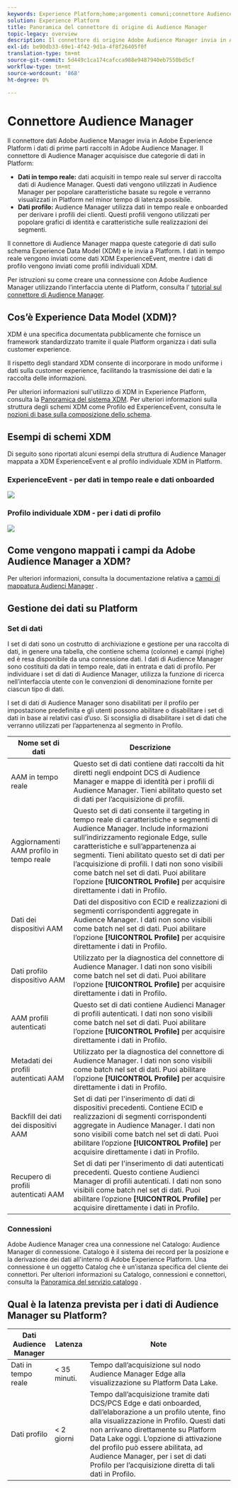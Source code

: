 ```yaml
---
keywords: Experience Platform;home;argomenti comuni;connettore Audience Manager;Audience Manager;audience manager
solution: Experience Platform
title: Panoramica del connettore di origine di Audience Manager
topic-legacy: overview
description: Il connettore di origine Adobe Audience Manager invia in Adobe Experience Platform i dati di prime parti raccolti in Audience Manager.
exl-id: be90db33-69e1-4f42-9d1a-4f8f26405f0f
translation-type: tm+mt
source-git-commit: 5d449c1ca174cafcca988e9487940eb7550bd5cf
workflow-type: tm+mt
source-wordcount: '868'
ht-degree: 0%

---
```


# Connettore Audience Manager

Il connettore dati Adobe Audience Manager invia in Adobe Experience Platform i dati di prime parti raccolti in Adobe Audience Manager. Il connettore di Audience Manager acquisisce due categorie di dati in Platform:

- **Dati in tempo reale:** dati acquisiti in tempo reale sul server di raccolta dati di Audience Manager. Questi dati vengono utilizzati in Audience Manager per popolare caratteristiche basate su regole e verranno visualizzati in Platform nel minor tempo di latenza possibile.
- **Dati profilo:** Audience Manager utilizza dati in tempo reale e onboarded per derivare i profili dei clienti. Questi profili vengono utilizzati per popolare grafici di identità e caratteristiche sulle realizzazioni dei segmenti.

Il connettore di Audience Manager mappa queste categorie di dati sullo schema Experience Data Model (XDM) e le invia a Platform. I dati in tempo reale vengono inviati come dati XDM ExperienceEvent, mentre i dati di profilo vengono inviati come profili individuali XDM.

Per istruzioni su come creare una connessione con Adobe Audience Manager utilizzando l’interfaccia utente di Platform, consulta l’ [tutorial sul connettore di Audience Manager](../../tutorials/ui/create/adobe-applications/audience-manager.md).

## Cos’è Experience Data Model (XDM)?

XDM è una specifica documentata pubblicamente che fornisce un framework standardizzato tramite il quale Platform organizza i dati sulla customer experience.

Il rispetto degli standard XDM consente di incorporare in modo uniforme i dati sulla customer experience, facilitando la trasmissione dei dati e la raccolta delle informazioni.

Per ulteriori informazioni sull&#39;utilizzo di XDM in Experience Platform, consulta la [Panoramica del sistema XDM](../../../xdm/home.md). Per ulteriori informazioni sulla struttura degli schemi XDM come Profilo ed ExperienceEvent, consulta le [nozioni di base sulla composizione dello schema](../../../xdm/schema/composition.md).

## Esempi di schemi XDM

Di seguito sono riportati alcuni esempi della struttura di Audience Manager mappata a XDM ExperienceEvent e al profilo individuale XDM in Platform.

### ExperienceEvent - per dati in tempo reale e dati onboarded

![](images/aam-experience-events-for-dcs-and-onboarding-data.png)

### Profilo individuale XDM - per i dati di profilo

![](images/aam-profile-xdm-for-profile-data.png)

## Come vengono mappati i campi da Adobe Audience Manager a XDM?

Per ulteriori informazioni, consulta la documentazione relativa a [campi di mappatura Audienci Manager](./mapping/audience-manager.md) .

## Gestione dei dati su Platform

### Set di dati

I set di dati sono un costrutto di archiviazione e gestione per una raccolta di dati, in genere una tabella, che contiene schema (colonne) e campi (righe) ed è resa disponibile da una connessione dati. I dati di Audience Manager sono costituiti da dati in tempo reale, dati in entrata e dati di profilo. Per individuare i set di dati di Audience Manager, utilizza la funzione di ricerca nell’interfaccia utente con le convenzioni di denominazione fornite per ciascun tipo di dati.

I set di dati di Audience Manager sono disabilitati per il profilo per impostazione predefinita e gli utenti possono abilitare o disabilitare i set di dati in base ai relativi casi d’uso. Si sconsiglia di disabilitare i set di dati che verranno utilizzati per l’appartenenza al segmento in Profilo.

| Nome set di dati | Descrizione |
| ------------ | ----------- |
| AAM in tempo reale | Questo set di dati contiene dati raccolti da hit diretti negli endpoint DCS di Audience Manager e mappe di identità per i profili di Audience Manager. Tieni abilitato questo set di dati per l’acquisizione di profili. |
| Aggiornamenti AAM profilo in tempo reale | Questo set di dati consente il targeting in tempo reale di caratteristiche e segmenti di Audience Manager. Include informazioni sull’indirizzamento regionale Edge, sulle caratteristiche e sull’appartenenza ai segmenti. Tieni abilitato questo set di dati per l’acquisizione di profili. I dati non sono visibili come batch nel set di dati. Puoi abilitare l’opzione **[!UICONTROL Profile]** per acquisire direttamente i dati in Profilo. |
| Dati dei dispositivi AAM | Dati del dispositivo con ECID e realizzazioni di segmenti corrispondenti aggregate in Audience Manager. I dati non sono visibili come batch nel set di dati. Puoi abilitare l’opzione **[!UICONTROL Profile]** per acquisire direttamente i dati in Profilo. |
| Dati profilo dispositivo AAM | Utilizzato per la diagnostica del connettore di Audience Manager. I dati non sono visibili come batch nel set di dati. Puoi abilitare l’opzione **[!UICONTROL Profile]** per acquisire direttamente i dati in Profilo. |
| AAM profili autenticati | Questo set di dati contiene Audienci Manager di profili autenticati. I dati non sono visibili come batch nel set di dati. Puoi abilitare l’opzione **[!UICONTROL Profile]** per acquisire direttamente i dati in Profilo. |
| Metadati dei profili autenticati AAM | Utilizzato per la diagnostica del connettore di Audience Manager. I dati non sono visibili come batch nel set di dati. Puoi abilitare l’opzione **[!UICONTROL Profile]** per acquisire direttamente i dati in Profilo. |
| Backfill dei dati dei dispositivi AAM | Set di dati per l&#39;inserimento di dati di dispositivi precedenti. Contiene ECID e realizzazioni di segmenti corrispondenti aggregate in Audience Manager. I dati non sono visibili come batch nel set di dati. Puoi abilitare l’opzione **[!UICONTROL Profile]** per acquisire direttamente i dati in Profilo. |
| Recupero di profili autenticati AAM | Set di dati per l&#39;inserimento di dati autenticati precedenti. Questo contiene Audienci Manager di profili autenticati. I dati non sono visibili come batch nel set di dati. Puoi abilitare l’opzione **[!UICONTROL Profile]** per acquisire direttamente i dati in Profilo. |

### Connessioni

Adobe Audience Manager crea una connessione nel Catalogo: Audience Manager di connessione. Catalogo è il sistema dei record per la posizione e la derivazione dei dati all&#39;interno di Adobe Experience Platform. Una connessione è un oggetto Catalog che è un’istanza specifica del cliente dei connettori. Per ulteriori informazioni su Catalogo, connessioni e connettori, consulta la [Panoramica del servizio catalogo](../../../catalog/home.md) .

## Qual è la latenza prevista per i dati di Audience Manager su Platform?

| Dati Audience Manager | Latenza | Note |
| --- | --- | --- |
| Dati in tempo reale | &lt; 35 minuti. | Tempo dall’acquisizione sul nodo Audience Manager Edge alla visualizzazione su Platform Data Lake. |
| Dati profilo | &lt; 2 giorni | Tempo dall’acquisizione tramite dati DCS/PCS Edge e dati onboarded, dall’elaborazione a un profilo utente, fino alla visualizzazione in Profilo. Questi dati non arrivano direttamente su Platform Data Lake oggi. L’opzione di attivazione del profilo può essere abilitata, ad Audience Manager, per i set di dati Profilo per l’acquisizione diretta di tali dati in Profilo. |
